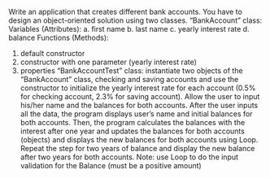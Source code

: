 Write an application that creates different bank accounts. You have to design an object-oriented
solution using two classes.
“BankAccount” class:
Variables (Attributes):
a. first name
b. last name
c. yearly interest rate
d. balance
Functions (Methods):
1. default constructor
2. constructor with one parameter (yearly interest rate)
3. properties
“BankAccountTest” class: instantiate two objects of the “BankAccount” class, checking and saving
accounts and use the constructor to initialize the yearly interest rate for each account (0.5% for checking
account, 2.3% for saving account). Allow the user to input his/her name and the balances for both
accounts. After the user inputs all the data, the program displays user’s name and initial balances for
both accounts. Then, the program calculates the balances with the interest after one year and updates
the balances for both accounts (objects) and displays the new balances for both accounts using Loop.
Repeat the step for two years of balance and display the new balance after two years for both accounts.
Note: use Loop to do the input validation for the Balance (must be a positive amount)
